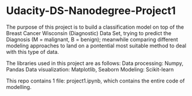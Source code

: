 # Udacity-DS-Nanodegree-Project1

The purpose of this project is to build a classification model on top of the Breast Cancer Wisconsin (Diagnostic) Data Set, 
trying to predict the Diagnosis (M = malignant, B = benign); meanwhile comparing different modeling approaches to land on a pontential
most suitable method to deal with this type of data.

The libraries used in this project are as follows:
  Data processing: Numpy, Pandas
  Data visualization: Matplotlib, Seaborn
  Modeling: Scikit-learn

This repo contains 1 file: project1.ipynb, which contains the entire code of modelling.
